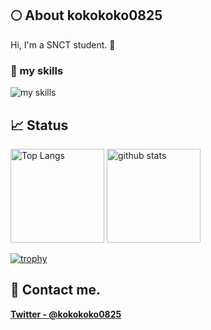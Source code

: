 ## 🌕 About kokokoko0825
Hi, I'm a SNCT student. 🤝

### 🌱 my skills
<img alt="my skills" src="https://skillicons.dev/icons?theme=light&perline=8&i=ts,js,html,css,react,remix,nextjs,tailwind,vite,webpack,firebase,aws,git,github,figma" />


## 📈 Status

<p align="left"> 
  <img alt="Top Langs" height="150px" src="https://github-readme-stats.vercel.app/api/top-langs/?username=kokokoko0825&layout=compact&theme=dark" />
  <img alt="github stats" height="150px" src="https://github-readme-stats.vercel.app/api?username=kokokoko0825&count-private=true&show_icons=true&theme=dark" />
</p>

[![trophy](https://github-profile-trophy.vercel.app/?username=kokokoko0825&margin-w=5&theme=onedark)](https://github.com/kokokoko0825/)

## 📨 Contact me.

**[Twitter - @kokokoko0825](https://x.com/kokokoko0825)** 

<!--
**kokokoko0825/kokokoko0825** is a ✨ _special_ ✨ repository because its `README.md` (this file) appears on your GitHub profile.

Here are some ideas to get you started:

- 🔭 I’m currently working on ...
- 👯 I’m looking to collaborate on ...
- 💬 Ask me about ...
- 😄 Pronouns: ...
- ⚡ Fun fact: ...
- 🙌 I’m looking for help with [grow-files](https://github.com/tsuki-lab/grow-files) and [microcms-filter-query](https://github.com/tsuki-lab/microcms-filter-query)
-->
